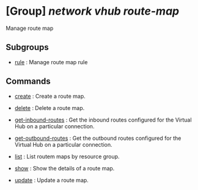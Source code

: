 # [Group] _network vhub route-map_

Manage route map

## Subgroups

- [rule](/Commands/network/vhub/route-map/rule/readme.md)
: Manage route map rule

## Commands

- [create](/Commands/network/vhub/route-map/_create.md)
: Create a route map.

- [delete](/Commands/network/vhub/route-map/_delete.md)
: Delete a route map.

- [get-inbound-routes](/Commands/network/vhub/route-map/_get-inbound-routes.md)
: Get the inbound routes configured for the Virtual Hub on a particular connection.

- [get-outbound-routes](/Commands/network/vhub/route-map/_get-outbound-routes.md)
: Get the outbound routes configured for the Virtual Hub on a particular connection.

- [list](/Commands/network/vhub/route-map/_list.md)
: List routem maps by resource group.

- [show](/Commands/network/vhub/route-map/_show.md)
: Show the details of a route map.

- [update](/Commands/network/vhub/route-map/_update.md)
: Update a route map.
